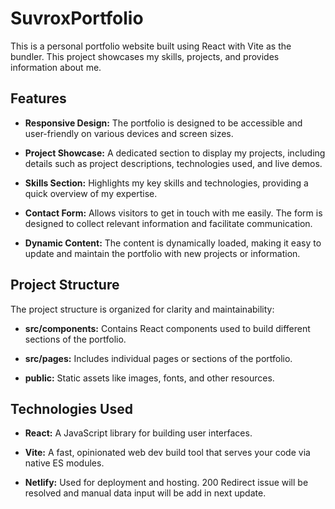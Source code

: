 # SuvroxPortfolio

This is a personal portfolio website built using React with Vite as the bundler. This project showcases my skills, projects, and provides information about me.

## Features

- **Responsive Design:** The portfolio is designed to be accessible and user-friendly on various devices and screen sizes.

- **Project Showcase:** A dedicated section to display my projects, including details such as project descriptions, technologies used, and live demos.

- **Skills Section:** Highlights my key skills and technologies, providing a quick overview of my expertise.

- **Contact Form:** Allows visitors to get in touch with me easily. The form is designed to collect relevant information and facilitate communication.

- **Dynamic Content:** The content is dynamically loaded, making it easy to update and maintain the portfolio with new projects or information.

## Project Structure

The project structure is organized for clarity and maintainability:

- **src/components:** Contains React components used to build different sections of the portfolio.

- **src/pages:** Includes individual pages or sections of the portfolio.

- **public:** Static assets like images, fonts, and other resources.

## Technologies Used

- **React:** A JavaScript library for building user interfaces.

- **Vite:** A fast, opinionated web dev build tool that serves your code via native ES modules.

- **Netlify:** Used for deployment and hosting. 200 Redirect issue will be resolved and manual data input will be add in next update.
